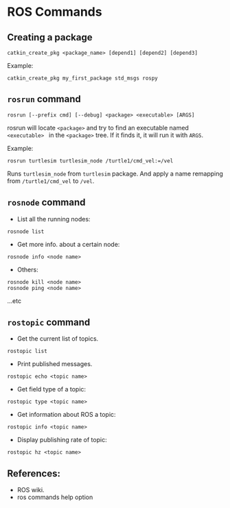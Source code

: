 # ROS Commands

## Creating a package

```
catkin_create_pkg <package_name> [depend1] [depend2] [depend3]
```
Example:
```
catkin_create_pkg my_first_package std_msgs rospy 
```
## ```rosrun``` command
```
rosrun [--prefix cmd] [--debug] <package> <executable> [ARGS]
```

  rosrun will locate ```<package>``` and try to find an executable named ```<executable> ``` in the ```<package>``` tree.
  If it finds it, it will run it with ```ARGS```.

Example:
```
rosrun turtlesim turtlesim_node /turtle1/cmd_vel:=/vel
```

Runs ```turtlesim_node``` from ```turtlesim``` package. And apply a name remapping from
```/turtle1/cmd_vel``` to ```/vel```.

## ```rosnode``` command
- List all the running nodes:
```
rosnode list
```
- Get more info. about a certain node:
```
rosnode info <node name>
```
- Others:
```
rosnode kill <node name>
rosnode ping <node name>
```
...etc

## ```rostopic``` command

- Get the current list of topics.
```
rostopic list
```
- Print published messages.

```
rostopic echo <topic name>
```

- Get field type of a topic:
```
rostopic type <topic name>
```
- Get information about ROS a topic:
```
rostopic info <topic name>
```
- Display publishing rate of topic:
```
rostopic hz <topic name>
```

## References:
- ROS wiki.
- ros commands help option